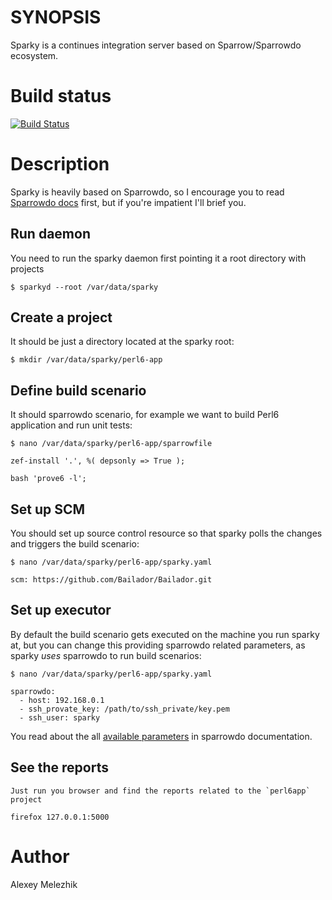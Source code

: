 # SYNOPSIS

Sparky is a continues integration server based on Sparrow/Sparrowdo ecosystem.

# Build status

[![Build Status](https://travis-ci.org/melezhik/sparky.svg)](https://travis-ci.org/melezhik/sparky)


# Description

Sparky is heavily based on Sparrowdo, so I encourage you to read [Sparrowdo docs](https://github.com/melezhik/sparrowdo) first,
but if you're impatient I'll brief you.

## Run daemon

You need to run the sparky daemon first pointing it a root directory with projects  

    $ sparkyd --root /var/data/sparky

## Create a project

It should be just a directory located at the sparky root:

    $ mkdir /var/data/sparky/perl6-app

## Define build scenario

It should sparrowdo scenario, for example we want to build Perl6 application and run unit tests:

    $ nano /var/data/sparky/perl6-app/sparrowfile

    zef-install '.', %( depsonly => True );

    bash 'prove6 -l';

## Set up SCM

You should set up source control resource so that sparky polls the changes and triggers the build scenario:

    
    $ nano /var/data/sparky/perl6-app/sparky.yaml

    scm: https://github.com/Bailador/Bailador.git

## Set up executor

By default the build scenario gets executed on the machine you run sparky at, but you can change this
providing sparrowdo related parameters, as sparky _uses_ sparrowdo to run build scenarios:

    $ nano /var/data/sparky/perl6-app/sparky.yaml

    sparrowdo:
      - host: 192.168.0.1
      - ssh_provate_key: /path/to/ssh_private/key.pem
      - ssh_user: sparky

You read about the all [available parameters](https://github.com/melezhik/sparrowdo#sparrowdo-client-command-line-parameters) in sparrowdo documentation.

## See the reports

    Just run you browser and find the reports related to the `perl6app` project 

    firefox 127.0.0.1:5000

# Author

Alexey Melezhik






